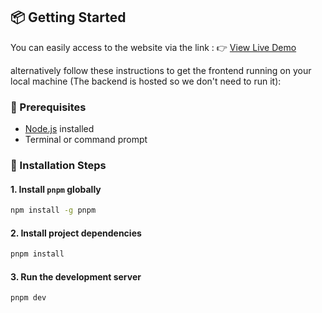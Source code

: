 ## 📦 Getting Started

You can easily access to the website via the link : 
👉 [View Live Demo](https://hapiness-explorer.vercel.app/)

alternatively follow these instructions to get the frontend running on your local machine (The backend is hosted so we don't need to run it):

### 💫 Prerequisites

- [Node.js](https://nodejs.org/) installed
- Terminal or command prompt

### 💫 Installation Steps

#### 1. Install `pnpm` globally
```bash
npm install -g pnpm
```

#### 2. Install project dependencies
```bash
pnpm install
```

#### 3. Run the development server
```bash
pnpm dev
```
